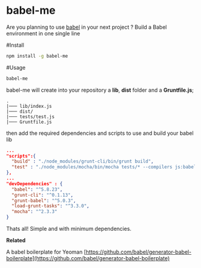 # babel-me
Are you planning to use [babel](https://babeljs.io/) in your next project ? Build a Babel environment in one single line

#Install
```bash
npm install -g babel-me
```

#Usage
```bash
babel-me
```
babel-me will create into your repository a **lib**, **dist** folder and a **Gruntfile.js**;
``` dir
.
|─── lib/index.js
|─── dist/
|─── tests/test.js
|─── Gruntfile.js
```
then add the required dependencies and scripts to use and build your babel lib
```json
...
"scripts":{
  "build" : "./node_modules/grunt-cli/bin/grunt build",
  "test" : "./node_modules/mocha/bin/mocha tests/* --compilers js:babel/register -t 15s"
},
...
"devDependencies" : {
  "babel": "^5.8.23",
  "grunt-cli": "^0.1.13",
  "grunt-babel": "^5.0.3",
  "load-grunt-tasks": "^3.3.0",
  "mocha": "^2.3.3"
}
```
Thats all! Simple and with minimum dependencies.

**Related**

A babel boilerplate for Yeoman  [https://github.com/babel/generator-babel-boilerplate](https://github.com/babel/generator-babel-boilerplate)
